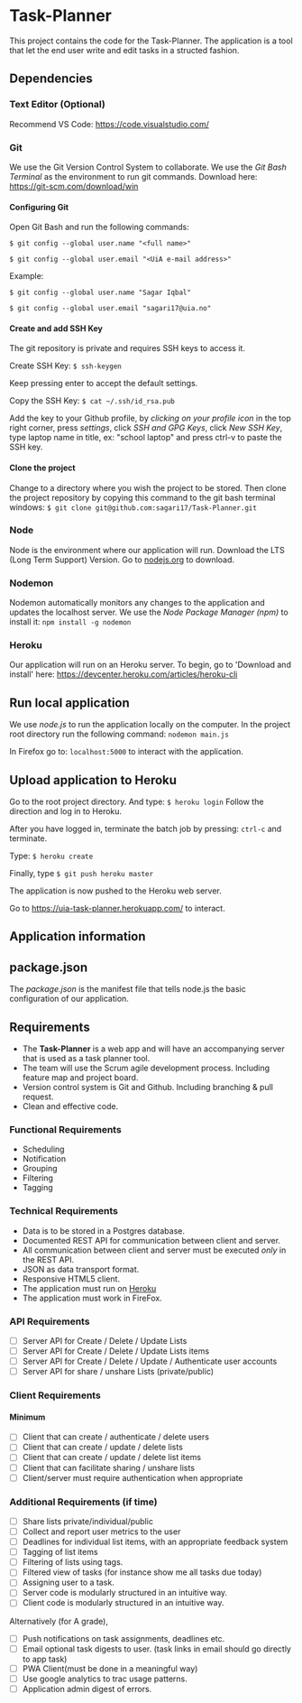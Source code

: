 # Task-Planner
This project contains the code for the Task-Planner. The application is a tool that let the end user write and edit tasks in a structed fashion.

## Dependencies

### Text Editor (Optional)
Recommend VS Code: https://code.visualstudio.com/

### Git
We use the Git Version Control System to collaborate. We use the *Git Bash Terminal* as the environment to run git commands. Download here: https://git-scm.com/download/win

#### Configuring Git
Open Git Bash and run the following commands:

```$ git config --global user.name "<full name>"```

```$ git config --global user.email "<UiA e-mail address>" ```

Example:

```$ git config --global user.name "Sagar Iqbal"```

```$ git config --global user.email "sagari17@uia.no" ```

#### Create and add SSH Key
The git repository is private and requires SSH keys to access it.

Create SSH Key:  ```$ ssh-keygen```

Keep pressing enter to accept the default settings.

Copy the SSH Key: ```$ cat ~/.ssh/id_rsa.pub```

Add the key to your Github profile, by *clicking on your profile icon* in the top right corner, press *settings*, click *SSH and GPG Keys*, click *New SSH Key*, type laptop name in title, ex: "school laptop" and press ctrl-v to paste the SSH key.

#### Clone the project
Change to a directory where you wish the project to be stored. Then clone the project repository by copying this command to the git bash terminal windows:
```$ git clone git@github.com:sagari17/Task-Planner.git ```

### Node
Node is the environment where our application will run. Download the LTS (Long Term Support) Version. Go to [nodejs.org](https://nodejs.org/en/) to download.

### Nodemon
Nodemon automatically monitors any changes to the application and updates the localhost server.
We use the *Node Package Manager (npm)* to install it:
```npm install -g nodemon```

### Heroku
Our application will run on an Heroku server.
To begin, go to 'Download and install' here: https://devcenter.heroku.com/articles/heroku-cli

## Run local application
We use *node.js* to run the application locally on the computer. In the project root directory run the following command: ```nodemon main.js```

In Firefox go to: `localhost:5000` to interact with the application.

## Upload application to Heroku
Go to the root project directory. And type: ```$ heroku login``` Follow the direction and log in to Heroku.

After you have logged in, terminate the batch job by pressing: ```ctrl-c``` and terminate.

Type: ```$ heroku create```

Finally, type ```$ git push heroku master```

The application is now pushed to the Heroku web server.

Go to https://uia-task-planner.herokuapp.com/ to interact.

## Application information

## package.json
The *package.json* is the manifest file that tells node.js the basic configuration of our application.

## Requirements
* The **Task-Planner** is a web app and will have an accompanying server that is used as a task planner tool. 
* The team will use the Scrum agile development process. Including feature map and project board.
* Version control system is Git and Github. Including branching & pull request.
* Clean and effective code.

### Functional Requirements
* Scheduling
* Notification
* Grouping
* Filtering
* Tagging

### Technical Requirements
* Data is to be stored in a Postgres database.
* Documented REST API for communication between client and server.
* All communication between client and server must be executed _only_ in the REST API.
* JSON as data transport format.
* Responsive HTML5 client.
* The application must run on [Heroku](https://dashboard.heroku.com/apps)
* The application must work in FireFox.

### API Requirements
* [ ] Server API for Create / Delete / Update Lists
* [ ] Server API for Create / Delete / Update Lists items
* [ ] Server API for Create / Delete / Update / Authenticate user accounts
* [ ] Server API for share / unshare Lists (private/public) 

### Client Requirements

#### Minimum
* [ ] Client that can create / authenticate / delete users
* [ ] Client that can create / update / delete lists
* [ ] Client that can create / update / delete list items
* [ ] Client that can facilitate sharing / unshare lists
* [ ] Client/server must require authentication when appropriate

### Additional Requirements (if time)
* [ ] Share lists private/individual/public
* [ ] Collect and report user metrics to the user 
* [ ] Deadlines for individual list items, with an appropriate feedback system
* [ ] Tagging of list items 
* [ ] Filtering of lists using tags.
* [ ] Filtered view of tasks (for instance show me all tasks due today)
* [ ] Assigning user to a task.
* [ ] Server code is modularly structured in an intuitive way.
* [ ] Client code is modularly structured in an intuitive way.

Alternatively (for A grade),
* [ ] Push notifications on task assignments, deadlines etc.
* [ ] Email optional task digests to user. (task links in email should go directly to app task)
* [ ] PWA Client(must be done in a meaningful way)
* [ ] Use google analytics to trac usage patterns.
* [ ] Application admin digest of errors.